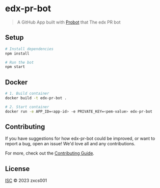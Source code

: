 # edx-pr-bot

> A GitHub App built with [Probot](https://github.com/probot/probot) that The edx PR bot

## Setup

```sh
# Install dependencies
npm install

# Run the bot
npm start
```

## Docker

```sh
# 1. Build container
docker build -t edx-pr-bot .

# 2. Start container
docker run -e APP_ID=<app-id> -e PRIVATE_KEY=<pem-value> edx-pr-bot
```

## Contributing

If you have suggestions for how edx-pr-bot could be improved, or want to report a bug, open an issue! We'd love all and any contributions.

For more, check out the [Contributing Guide](CONTRIBUTING.md).

## License

[ISC](LICENSE) © 2023 zxcs001
